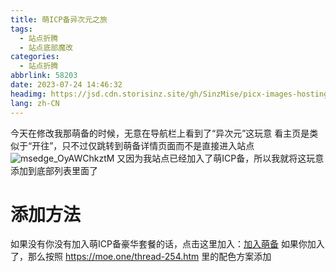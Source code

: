 ```yaml
---
title: 萌ICP备异次元之旅
tags:
  - 站点折腾
  - 站点底部魔改
categories:
  - 站点折腾
abbrlink: 58203
date: 2023-07-24 14:46:32
headimg: https://jsd.cdn.storisinz.site/gh/SinzMise/picx-images-hosting@master/20240118/msedge_3aLdvwLt31.2bmcuelg2vms.webp
lang: zh-CN
---
```

今天在修改我那萌备的时候，无意在导航栏上看到了“异次元”这玩意
看主页是类似于“开往”，只不过仅跳转到萌备详情页面而不是直接进入站点
![msedge_OyAWChkztM](https://jsd.cdn.storisinz.site/gh/SinzMise/picx-images-hosting@master/20230724/msedge_OyAWChkztM.5m8n4321oak0.webp)
又因为我站点已经加入了萌ICP备，所以我就将这玩意添加到底部列表里面了
<!-- more -->
# 添加方法
如果没有你没有加入萌ICP备豪华套餐的话，点击这里加入：[加入萌备](https://icp.gov.moe/join.php)
如果你加入了，那么按照 https://moe.one/thread-254.htm 里的配色方案添加